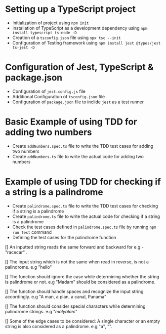 # Setting up a TypeScript project

- Initialization of project using `npm init`
- Installation of TypeScript as a development dependency using `npm install typescript ts-node -D`
- Creation of a `tsconfig.json` file using `npx tsc --init`
- Configuration of Testing framework using `npm install jest @types/jest ts-jest -D`

# Configuration of Jest, TypeScript & package.json

- Configuration of `jest.config.js` file
- Additional Configuration of `tsconfig.json` file
- Configuration of `package.json` file to inclide `jest` as a test runner

# Basic Example of using TDD for adding two numbers

- Create `addNumbers.spec.ts` file to write the TDD test cases for adding two numbers
- Create `addNumbers.ts` file to write the actual code for adding two numbers

# Example of using TDD for checking if a string is a palindrome

- Create `palindrome.spec.ts` file to write the TDD test cases for checking if a string is a palindrome
- Create `palindrome.ts` file to write the actual code for checking if a string is a palindrome
- Check the test cases defined in `palindrome.spec.ts` file by running `npm run test` command
- Defining the test cases for the palindrome function

[] An inputted string reads the same forward and backward for e.g - "racecar" .

[] The input string which is not the same when read in reverse, is not a palindrome. e.g "hello"

[] The function should ignore the case while determining whether the string is palindrome or not. e.g "Madam" should be considered as a palindrome.

[] The function should handle spaces and recognize the input string accordingly. e.g "A man, a plan, a canal, Panama"

[] The function should consider special characters while determining palindrome strings. e.g "$malyalam$"

[] Some of the edge cases to be considered: A single character or an empty string is also considered as a palindrome. e.g "a", "".
